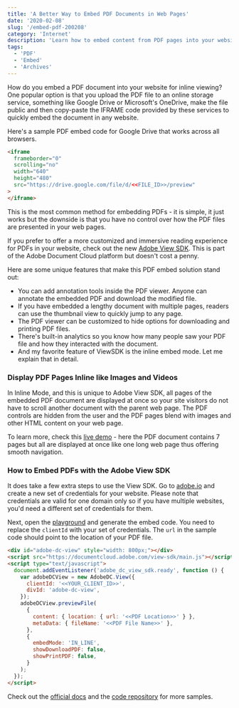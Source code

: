 ```yaml
---
title: 'A Better Way to Embed PDF Documents in Web Pages'
date: '2020-02-08'
slug: '/embed-pdf-200208'
category: 'Internet'
description: 'Learn how to embed content from PDF pages into your website using the new Adobe PDF viewer and offer an improved PDF reading experience to your readers.'
tags:
  - 'PDF'
  - 'Embed'
  - 'Archives'
---
```


How do you embed a PDF document into your website for inline viewing? One popular option is that you upload the PDF file to an online storage service, something like Google Drive or Microsoft's OneDrive, make the file public and then copy-paste the IFRAME code provided by these services to quickly embed the document in any website.

Here's a sample PDF embed code for Google Drive that works across all browsers.

```html
<iframe
  frameborder="0"
  scrolling="no"
  width="640"
  height="480"
  src="https://drive.google.com/file/d/<<FILE_ID>>/preview"
>
</iframe>
```

This is the most common method for embedding PDFs - it is simple, it just works but the downside is that you have no control over how the PDF files are presented in your web pages.

If you prefer to offer a more customized and immersive reading experience for PDFs in your website, check out the new [Adobe View SDK](https://www.adobe.io/apis/documentcloud/dcsdk/viewsdk.html). This is part of the Adobe Document Cloud platform but doesn't cost a penny.

Here are some unique features that make this PDF embed solution stand out:

- You can add annotation tools inside the PDF viewer. Anyone can annotate the embedded PDF and download the modified file.
- If you have embedded a lengthy document with multiple pages, readers can use the thumbnail view to quickly jump to any page.
- The PDF viewer can be customized to hide options for downloading and printing PDF files.
- There's built-in analytics so you know how many people saw your PDF file and how they interacted with the document.
- And my favorite feature of ViewSDK is the inline embed mode. Let me explain that in detail.

### Display PDF Pages Inline like Images and Videos

In Inline Mode, and this is unique to Adobe View SDK, all pages of the embedded PDF document are displayed at once so your site visitors do not have to scroll another document with the parent web page. The PDF controls are hidden from the user and the PDF pages blend with images and other HTML content on your web page.

To learn more, check this [live demo](https://codepen.io/labnol/full/oNXgevg) - here the PDF document contains 7 pages but all are displayed at once like one long web page thus offering smooth navigation.

### How to Embed PDFs with the Adobe View SDK

It does take a few extra steps to use the View SDK. Go to [adobe.io](https://www.adobe.io/apis/documentcloud/dcsdk/gettingstarted.html) and create a new set of credentials for your website. Please note that credentials are valid for one domain only so if you have multiple websites, you'd need a different set of credentials for them.

Next, open the [playground](https://www.adobe.com/go/dcviewsdk_demo) and generate the embed code. You need to replace the `clientId` with your set of credentials. The `url` in the sample code should point to the location of your PDF file.

```html
<div id="adobe-dc-view" style="width: 800px;"></div>
<script src="https://documentcloud.adobe.com/view-sdk/main.js"></script>
<script type="text/javascript">
  document.addEventListener('adobe_dc_view_sdk.ready', function () {
    var adobeDCView = new AdobeDC.View({
      clientId: '<<YOUR_CLIENT_ID>>',
      divId: 'adobe-dc-view',
    });
    adobeDCView.previewFile(
      {
        content: { location: { url: '<<PDF Location>>' } },
        metaData: { fileName: '<<PDF File Name>>' },
      },
      {
        embedMode: 'IN_LINE',
        showDownloadPDF: false,
        showPrintPDF: false,
      }
    );
  });
</script>
```

Check out the [official docs](https://www.adobe.io/apis/documentcloud/dcsdk/docs.html) and the [code repository](https://github.com/adobe/dc-view-sdk-samples) for more samples.
